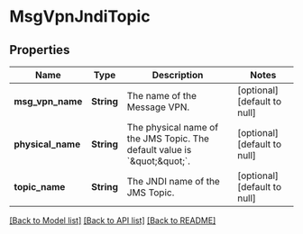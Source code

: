 # MsgVpnJndiTopic

## Properties
Name | Type | Description | Notes
------------ | ------------- | ------------- | -------------
**msg_vpn_name** | **String** | The name of the Message VPN. | [optional] [default to null]
**physical_name** | **String** | The physical name of the JMS Topic. The default value is &#x60;\&quot;\&quot;&#x60;. | [optional] [default to null]
**topic_name** | **String** | The JNDI name of the JMS Topic. | [optional] [default to null]

[[Back to Model list]](../README.md#documentation-for-models) [[Back to API list]](../README.md#documentation-for-api-endpoints) [[Back to README]](../README.md)


